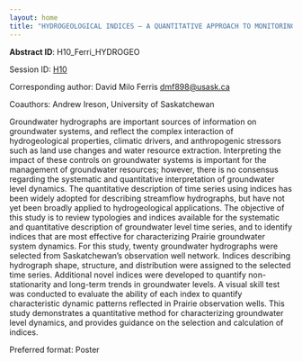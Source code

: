 ```yaml
---
layout: home
title: "HYDROGEOLOGICAL INDICES – A QUANTITATIVE APPROACH TO MONITORING AND CHARACTERIZING GROUNDWATER DYNAMICS IN PRAIRIE GROUNDWATER SYSTEMS"
---
```



**Abstract ID**: H10_Ferri_HYDROGEO

Session ID: [H10](.)

Corresponding author: David Milo Ferris <a href="mailto:dmf898@usask.ca">dmf898@usask.ca</a>

Coauthors: Andrew Ireson, University of Saskatchewan 

Groundwater hydrographs are important sources of information on groundwater systems, and reflect the complex interaction of hydrogeological properties, climatic drivers, and anthropogenic stressors such as land use changes and water resource extraction. Interpreting the impact of these controls on groundwater systems is important for the management of groundwater resources; however, there is no consensus regarding the systematic and quantitative interpretation of groundwater level dynamics. The quantitative description of time series using indices has been widely adopted for describing streamflow hydrographs, but have not yet been broadly applied to hydrogeological applications. The objective of this study is to review typologies and indices available for the systematic and quantitative description of groundwater level time series, and to identify indices that are most effective for characterizing Prairie groundwater system dynamics. For this study, twenty groundwater hydrographs were selected from Saskatchewan’s observation well network. Indices describing hydrograph shape, structure, and distribution were assigned to the selected time series. Additional novel indices were developed to quantify non-stationarity and long-term trends in groundwater levels. A visual skill test was conducted to evaluate the ability of each index to quantify characteristic dynamic patterns reflected in Prairie observation wells. This study demonstrates a quantitative method for characterizing groundwater level dynamics, and provides guidance on the selection and calculation of indices.

Preferred format: Poster
